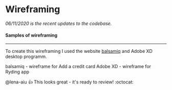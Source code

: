# Wireframing

*06/11/2020 is the recent updates to the codebase.*

#### Samples of wireframing 
-----
To create this wireframing I used the website [balsamiq](https://balsamiq.cloud/ "Cool website!") and Adobe XD desktop programm.

balsamiq - wireframe for Add a credit card
Adobe XD - wireframe for Ryding app

@lena-aiu :+1: This  looks great - it's ready to review! :octocat:
